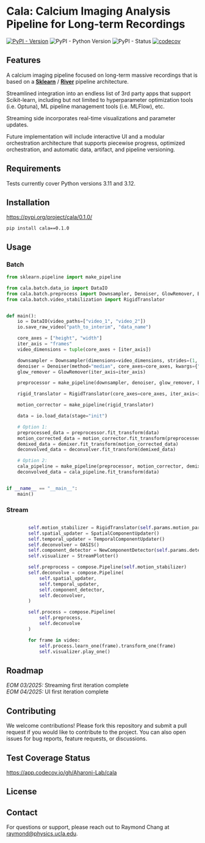 # Cala: Calcium Imaging Analysis Pipeline for Long-term Recordings
[![PyPI - Version](https://img.shields.io/pypi/v/cala)](https://pypi.org/project/cala/)
![PyPI - Python Version](https://img.shields.io/pypi/pyversions/cala)
![PyPI - Status](https://img.shields.io/pypi/status/cala)
[![codecov](https://codecov.io/gh/Aharoni-Lab/cala/graph/badge.svg?token=Apn4YtSvbU)](https://codecov.io/gh/Aharoni-Lab/cala)

## Features
A calcium imaging pipeline focused on long-term massive recordings that is based on a [**Sklearn**](https://scikit-learn.org/stable/) / [**River**](https://riverml.xyz/latest/) pipeline architecture. 

Streamlined integration into an endless list of 3rd party apps that support Scikit-learn, including but not limited to hyperparameter optimization tools (i.e. Optuna), ML pipeline management tools (i.e. MLFlow), etc. 

Streaming side incorporates real-time visualizations and parameter updates.

Future implementation will include interactive UI and a modular orchestration architecture that supports piecewise progress, optimized orchestration, and automatic data, artifact, and pipeline versioning.

## Requirements
Tests currently cover Python versions 3.11 and 3.12.

## Installation
https://pypi.org/project/cala/0.1.0/
```shell
pip install cala==0.1.0
```

## Usage


### Batch
```python
from sklearn.pipeline import make_pipeline

from cala.batch.data_io import DataIO
from cala.batch.preprocess import Downsampler, Denoiser, GlowRemover, BackgroundEraser
from cala.batch.video_stabilization import RigidTranslator


def main():
    io = DataIO(video_paths=["video_1", "video_2"])
    io.save_raw_video("path_to_interim", "data_name")

    core_axes = ["height", "width"]
    iter_axis = "frames"
    video_dimensions = tuple(core_axes + [iter_axis])

    downsampler = Downsampler(dimensions=video_dimensions, strides=(1, 1, 2))
    denoiser = Denoiser(method="median", core_axes=core_axes, kwargs={"ksize": 7})
    glow_remover = GlowRemover(iter_axis=iter_axis)

    preprocessor = make_pipeline(downsampler, denoiser, glow_remover, background_eraser)

    rigid_translator = RigidTranslator(core_axes=core_axes, iter_axis=iter_axis)

    motion_corrector = make_pipeline(rigid_translator)

    data = io.load_data(stage="init")

    # Option 1:
    preprocessed_data = preprocessor.fit_transform(data)
    motion_corrected_data = motion_corrector.fit_transform(preprocessed_data)
    demixed_data = demixer.fit_transform(motion_corrected_data)
    deconvolved_data = deconvolver.fit_transform(demixed_data)

    # Option 2:
    cala_pipeline = make_pipeline(preprocessor, motion_corrector, demixer, deconvolver)
    deconvolved_data = cala_pipeline.fit_transform(data)


if __name__ == "__main__":
    main()
```
### Stream
```python

        self.motion_stabilizer = RigidTranslator(self.params.motion_params)
        self.spatial_updater = SpatialComponentUpdater()
        self.temporal_updater = TemporalComponentUpdater()
        self.deconvolver = OASIS()
        self.component_detector = NewComponentDetector(self.params.detection_params)
        self.visualizer = StreamPlotter()

        self.preprocess = compose.Pipeline(self.motion_stabilizer)
        self.deconvolve = compose.Pipeline(
            self.spatial_updater,
            self.temporal_updater,
            self.component_detector,
            self.deconvolver,
        )

        self.process = compose.Pipeline(
            self.preprocess,
            self.deconvolve
        )

        for frame in video:
            self.process.learn_one(frame).transform_one(frame)
            self.visualizer.play_one()

```

## Roadmap
*EOM 03/2025:* Streaming first iteration complete\
*EOM 04/2025:* UI first iteration complete

## Contributing
We welcome contributions! Please fork this repository and submit a pull request if you would like to contribute to the project. You can also open issues for bug reports, feature requests, or discussions.

## Test Coverage Status
https://app.codecov.io/gh/Aharoni-Lab/cala

## License

## Contact
For questions or support, please reach out to Raymond Chang at [raymond@physics.ucla.edu](mailto:raymond@physics.ucla.edu).
